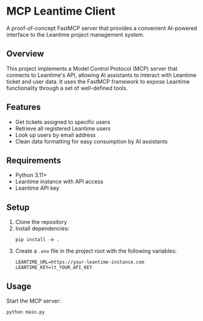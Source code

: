 # MCP Leantime Client

A proof-of-concept FastMCP server that provides a convenient AI-powered interface to the Leantime project management
system.

## Overview

This project implements a Model Control Protocol (MCP) server that connects to Leantime's API, allowing AI assistants to
interact with Leantime ticket and user data. It uses the FastMCP framework to expose Leantime functionality through a
set of well-defined tools.

## Features

- Get tickets assigned to specific users
- Retrieve all registered Leantime users
- Look up users by email address
- Clean data formatting for easy consumption by AI assistants

## Requirements

- Python 3.11+
- Leantime instance with API access
- Leantime API key

## Setup

1. Clone the repository
2. Install dependencies:
   ```
   pip install -e .
   ```
3. Create a `.env` file in the project root with the following variables:
   ```
   LEANTIME_URL=https://your-leantime-instance.com
   LEANTIME_KEY=lt_YOUR_API_KEY
   ```

## Usage

Start the MCP server:

```bash
python main.py
```